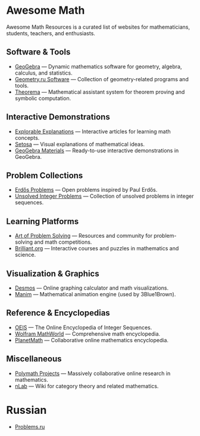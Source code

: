 # Awesome Math

Awesome Math Resources is a curated list of websites for mathematicians, students, teachers, and enthusiasts.

## Software & Tools
- [GeoGebra](https://www.geogebra.org/) — Dynamic mathematics software for geometry, algebra, calculus, and statistics.  
- [Geometry.ru Software](https://www.geometry.ru/soft.htm) — Collection of geometry-related programs and tools.  
- [Theorema](https://www3.risc.jku.at/research/theorema/software/) — Mathematical assistant system for theorem proving and symbolic computation.

## Interactive Demonstrations
- [Explorable Explanations](https://explorabl.es/math/) — Interactive articles for learning math concepts.  
- [Setosa](https://setosa.io/pythagorean/) — Visual explanations of mathematical ideas.  
- [GeoGebra Materials](https://www.geogebra.org/m/f7UdJmAb) — Ready-to-use interactive demonstrations in GeoGebra.  

## Problem Collections
- [Erdős Problems](https://www.erdosproblems.com) — Open problems inspired by Paul Erdős.  
- [Unsolved Integer Problems](https://faculty.evansville.edu/ck6/integer/unsolved.html) — Collection of unsolved problems in integer sequences. 

## Learning Platforms
- [Art of Problem Solving](https://artofproblemsolving.com/) — Resources and community for problem-solving and math competitions.  
- [Brilliant.org](https://brilliant.org/) — Interactive courses and puzzles in mathematics and science.

## Visualization & Graphics
- [Desmos](https://www.desmos.com/) — Online graphing calculator and math visualizations.  
- [Manim](https://www.manim.community/) — Mathematical animation engine (used by 3Blue1Brown).  


## Reference & Encyclopedias
- [OEIS](https://oeis.org/) — The Online Encyclopedia of Integer Sequences.  
- [Wolfram MathWorld](https://mathworld.wolfram.com/) — Comprehensive math encyclopedia.  
- [PlanetMath](https://planetmath.org/) — Collaborative online mathematics encyclopedia.  


## Miscellaneous
- [Polymath Projects](https://polymathprojects.org/) — Massively collaborative online research in mathematics.  
- [nLab](https://ncatlab.org/nlab/show/HomePage) — Wiki for category theory and related mathematics.  


# Russian
- [Problems.ru](https://problems.ru)

